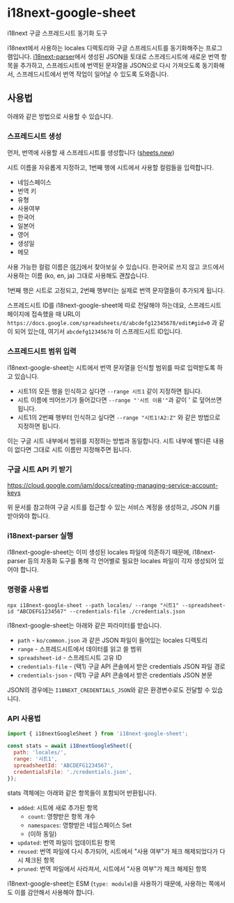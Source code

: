 # i18next-google-sheet
i18next 구글 스프레드시트 동기화 도구

i18next에서 사용하는 locales 디렉토리와 구글 스프레드시트를 동기화해주는 프로그램입니다.
[i18next-parser](https://github.com/i18next/i18next-parser)에서 생성된 JSON을 토대로
스프레드시트에 새로운 번역 항목을 추가하고, 스프레드시트에 번역된 문자열을 JSON으로 다시 가져오도록
동기화해서, 스프레드시트에서 번역 작업이 일어날 수 있도록 도와줍니다.

## 사용법
아래와 같은 방법으로 사용할 수 있습니다.

### 스프레드시트 생성
먼저, 번역에 사용할 새 스프레드시트를 생성합니다 ([sheets.new](https://sheets.new))

시트 이름을 자유롭게 지정하고, 1번째 행에 시트에서 사용할 컬럼들을 입력합니다.
- 네임스페이스
- 번역 키
- 유형
- 사용여부
- 한국어
- 일본어
- 영어
- 생성일
- 메모

사용 가능한 컬럼 이름은 [여기](./src/mapping.ts)에서 찾아보실 수 있습니다. 한국어로 쓰지 않고
코드에서 사용하는 이름 (ko, en, ja) 그대로 사용해도 괜찮습니다.

1번째 행은 시트로 고정되고, 2번째 행부터는 실제로 번역 문자열들이 추가되게 됩니다.

스프레드시트 ID를 i18next-google-sheet에 따로 전달해야 하는데요, 스프레드시트 페이지에 접속했을
때 URL이
`https://docs.google.com/spreadsheets/d/abcdefg12345678/edit#gid=0` 과 같이 되어 있는데,
여기서 `abcdefg12345678` 이 스프레드시트 ID입니다.

### 스프레드시트 범위 입력
i18next-google-sheet는 시트에서 번역 문자열을 인식할 범위를 따로 입력받도록 하고 있습니다.

- 시트1의 모든 행을 인식하고 싶다면 `--range 시트1` 같이 지정하면 됩니다.
- 시트 이름에 띄어쓰기가 들어갔다면 `--range "'시트 이름'"`과 같이 ' 로 덮어쓰면 됩니다.
- 시트1의 2번째 행부터 인식하고 싶다면 `--range "시트1!A2:Z"` 와 같은 방법으로 지정하면 됩니다.

이는 구글 시트 내부에서 범위를 지정하는 방법과 동일합니다. 시트 내부에 별다른 내용이 없다면 그대로
시트 이름만 지정해주면 됩니다.

### 구글 시트 API 키 받기
https://cloud.google.com/iam/docs/creating-managing-service-account-keys

위 문서를 참고하여 구글 시트를 접근할 수 있는 서비스 계정을 생성하고, JSON 키를 받아와야 합니다.

### i18next-parser 실행
i18next-google-sheet는 이미 생성된 locales 파일에 의존하기 때문에, i18next-parser 등의
자동화 도구를 통해 각 언어별로 필요한 locales 파일이 각자 생성되어 있어야 합니다.

### 명령줄 사용법

```
npx i18next-google-sheet --path locales/ --range "시트1" --spreadsheet-id "ABCDEFG1234567" --credentials-file ./credentials.json
```

i18next-google-sheet는 아래와 같은 파라미터를 받습니다.

- `path` - `ko/common.json` 과 같은 JSON 파일이 들어있는 locales 디렉토리
- `range` - 스프레드시트에서 데이터를 읽고 쓸 범위
- `spreadsheet-id` - 스프레드시트 고유 ID
- `credentials-file` - (택1) 구글 API 콘솔에서 받은 credentials JSON 파일 경로
- `credentials-json` - (택1) 구글 API 콘솔에서 받은 credentials JSON 본문

JSON의 경우에는 `I18NEXT_CREDENTIALS_JSON`와 같은 환경변수로도 전달할 수 있습니다.

### API 사용법

```js
import { i18nextGoogleSheet } from 'i18next-google-sheet';

const stats = await i18nextGoogleSheet({
  path: 'locales/',
  range: '시트1',
  spreadsheetId: 'ABCDEFG1234567',
  credentialsFile: './credentials.json',
});
```

stats 객체에는 아래와 같은 항목들이 포함되어 반환됩니다.

- `added`: 시트에 새로 추가된 항목
  - `count`: 영향받은 항목 개수
  - `namespaces`: 영향받은 네임스페이스 Set
  - (이하 동일)
- `updated`: 번역 파일이 업데이트된 항목
- `reused`: 번역 파일에 다시 추가되어, 시트에서 "사용 여부"가 체크 해제되었다가 다시 체크된 항목
- `pruned`: 번역 파일에서 사라져서, 시트에서 "사용 여부"가 체크 해제된 항목

i18next-google-sheet는 ESM (`type: module`)을 사용하기 때문에, 사용하는 쪽에서도 이를
감안해서 사용해야 합니다. 
